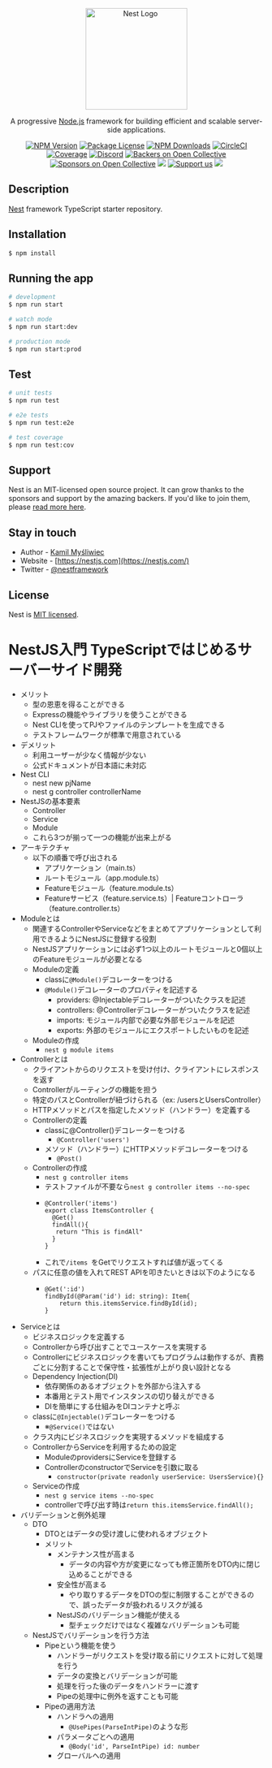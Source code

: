 <p align="center">
  <a href="http://nestjs.com/" target="blank"><img src="https://nestjs.com/img/logo-small.svg" width="200" alt="Nest Logo" /></a>
</p>

[circleci-image]: https://img.shields.io/circleci/build/github/nestjs/nest/master?token=abc123def456
[circleci-url]: https://circleci.com/gh/nestjs/nest

  <p align="center">A progressive <a href="http://nodejs.org" target="_blank">Node.js</a> framework for building efficient and scalable server-side applications.</p>
    <p align="center">
<a href="https://www.npmjs.com/~nestjscore" target="_blank"><img src="https://img.shields.io/npm/v/@nestjs/core.svg" alt="NPM Version" /></a>
<a href="https://www.npmjs.com/~nestjscore" target="_blank"><img src="https://img.shields.io/npm/l/@nestjs/core.svg" alt="Package License" /></a>
<a href="https://www.npmjs.com/~nestjscore" target="_blank"><img src="https://img.shields.io/npm/dm/@nestjs/common.svg" alt="NPM Downloads" /></a>
<a href="https://circleci.com/gh/nestjs/nest" target="_blank"><img src="https://img.shields.io/circleci/build/github/nestjs/nest/master" alt="CircleCI" /></a>
<a href="https://coveralls.io/github/nestjs/nest?branch=master" target="_blank"><img src="https://coveralls.io/repos/github/nestjs/nest/badge.svg?branch=master#9" alt="Coverage" /></a>
<a href="https://discord.gg/G7Qnnhy" target="_blank"><img src="https://img.shields.io/badge/discord-online-brightgreen.svg" alt="Discord"/></a>
<a href="https://opencollective.com/nest#backer" target="_blank"><img src="https://opencollective.com/nest/backers/badge.svg" alt="Backers on Open Collective" /></a>
<a href="https://opencollective.com/nest#sponsor" target="_blank"><img src="https://opencollective.com/nest/sponsors/badge.svg" alt="Sponsors on Open Collective" /></a>
  <a href="https://paypal.me/kamilmysliwiec" target="_blank"><img src="https://img.shields.io/badge/Donate-PayPal-ff3f59.svg"/></a>
    <a href="https://opencollective.com/nest#sponsor"  target="_blank"><img src="https://img.shields.io/badge/Support%20us-Open%20Collective-41B883.svg" alt="Support us"></a>
  <a href="https://twitter.com/nestframework" target="_blank"><img src="https://img.shields.io/twitter/follow/nestframework.svg?style=social&label=Follow"></a>
</p>
  <!--[![Backers on Open Collective](https://opencollective.com/nest/backers/badge.svg)](https://opencollective.com/nest#backer)
  [![Sponsors on Open Collective](https://opencollective.com/nest/sponsors/badge.svg)](https://opencollective.com/nest#sponsor)-->

## Description

[Nest](https://github.com/nestjs/nest) framework TypeScript starter repository.

## Installation

```bash
$ npm install
```

## Running the app

```bash
# development
$ npm run start

# watch mode
$ npm run start:dev

# production mode
$ npm run start:prod
```

## Test

```bash
# unit tests
$ npm run test

# e2e tests
$ npm run test:e2e

# test coverage
$ npm run test:cov
```

## Support

Nest is an MIT-licensed open source project. It can grow thanks to the sponsors and support by the amazing backers. If you'd like to join them, please [read more here](https://docs.nestjs.com/support).

## Stay in touch

- Author - [Kamil Myśliwiec](https://kamilmysliwiec.com)
- Website - [https://nestjs.com](https://nestjs.com/)
- Twitter - [@nestframework](https://twitter.com/nestframework)

## License

Nest is [MIT licensed](LICENSE).

# NestJS入門 TypeScriptではじめるサーバーサイド開発

- メリット
    - 型の恩恵を得ることができる
    - Expressの機能やライブラリを使うことができる
    - Nest CLIを使ってPJやファイルのテンプレートを生成できる
    - テストフレームワークが標準で用意されている
- デメリット
    - 利用ユーザーが少なく情報が少ない
    - 公式ドキュメントが日本語に未対応
- Nest CLI
    - nest new pjName
    - nest g controller controllerName
- NestJSの基本要素
    - Controller
    - Service
    - Module
    - これら3つが揃って一つの機能が出来上がる
- アーキテクチャ
    - 以下の順番で呼び出される
        - アプリケーション（main.ts）
        - ルートモジュール（app.module.ts）
        - Featureモジュール（feature.module.ts）
        - Featureサービス（feature.service.ts）| Featureコントローラ（feature.controller.ts）
- Moduleとは
    - 関連するControllerやServiceなどをまとめてアプリケーションとして利用できるようにNestJSに登録する役割
    - NestJSアプリケーションには必ず1つ以上のルートモジュールと0個以上のFeatureモジュールが必要となる
    - Moduleの定義
        - classに`@Module()`デコレーターをつける
        - `@Module()`デコレーターのプロパティを記述する
            - providers: @Injectableデコレーターがついたクラスを記述
            - controllers: @Controllerデコレーターがついたクラスを記述
            - imports: モジュール内部で必要な外部モジュールを記述
            - exports: 外部のモジュールにエクスポートしたいものを記述
    - Moduleの作成
        - `nest g module items`
- Controllerとは
    - クライアントからのリクエストを受け付け、クライアントにレスポンスを返す
    - Controllerがルーティングの機能を担う
    - 特定のパスとControllerが紐づけられる（ex: /usersとUsersController）
    - HTTPメソッドとパスを指定したメソッド（ハンドラー）を定義する
    - Controllerの定義
        - classに@Controller()デコレーターをつける
            - `@Controller('users')`
        - メソッド（ハンドラー）にHTTPメソッドデコレーターをつける
            - `@Post()`
    - Controllerの作成
        - `nest g controller items`
        - テストファイルが不要なら`nest g controller items --no-spec`
        - ```
          @Controller('items')
          export class ItemsController {
            @Get()
            findAll(){
             return "This is findAll"
            }
          } 
          ```
        - これで`/items `をGetでリクエストすれば値が返ってくる
    - パスに任意の値を入れてREST APIを叩きたいときは以下のようになる
        - ```
          @Get(':id')
          findById(@Param('id') id: string): Item{
              return this.itemsService.findById(id);
          }
          ```
- Serviceとは
    - ビジネスロジックを定義する
    - Controllerから呼び出すことでユースケースを実現する
    - Controllerにビジネスロジックを書いてもプログラムは動作するが、責務ごとに分割することで保守性・拡張性が上がり良い設計となる
    - Dependency Injection(DI)
        - 依存関係のあるオブジェクトを外部から注入する
        - 本番用とテスト用でインスタンスの切り替えができる
        - DIを簡単にする仕組みをDIコンテナと呼ぶ
    - classに`@Injectable()`デコレーターをつける
        - ※`@Service()`ではない
    - クラス内にビジネスロジックを実現するメソッドを組成する
    - ControllerからServiceを利用するための設定
        - ModuleのprovidersにServiceを登録する
        - ControllerのconstructorでServiceを引数に取る
            - `constructor(private readonly userService: UsersService){}`
    - Serviceの作成
        - `nest g service items --no-spec`
        - controllerで呼び出す時は`return this.itemsService.findAll();`
- バリデーションと例外処理
    - DTO
        - DTOとはデータの受け渡しに使われるオブジェクト
        - メリット
            - メンテナンス性が高まる
                - データの内容や方が変更になっても修正箇所をDTO内に閉じ込めることができる
            - 安全性が高まる
                - やり取りするデータをDTOの型に制限することができるので、誤ったデータが扱われるリスクが減る
            - NestJSのバリデーション機能が使える
                - 型チェックだけではなく複雑なバリデーションも可能
    - NestJSでバリデーションを行う方法
        - Pipeという機能を使う
            - ハンドラーがリクエストを受け取る前にリクエストに対して処理を行う
            - データの変換とバリデーションが可能
            - 処理を行った後のデータをハンドラーに渡す
            - Pipeの処理中に例外を返すことも可能
        - Pipeの適用方法
            - ハンドラへの適用
                - `@UsePipes(ParseIntPipe)`のような形
            - パラメータごとへの適用
                - `@Body('id', ParseIntPipe) id: number`
            - グローバルへの適用